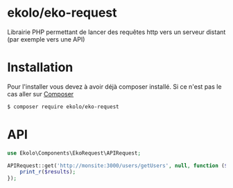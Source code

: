 # ekolo/eko-request

Librairie PHP permettant de lancer des requêtes http vers un serveur distant (par exemple vers une API)

# Installation

Pour l'installer vous devez à avoir déjà composer installé. Si ce n'est pas le cas aller sur  [Composer](https://getcomposer.org/)

```bash
$ composer require ekolo/eko-request
```

# API

```php
use Ekolo\Components\EkoRequest\APIRequest;

APIRequest::get('http://monsite:3000/users/getUsers', null, function ($results, $vars) {
    print_r($results);
});
```